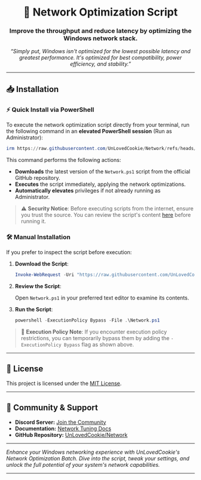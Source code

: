 <h1 align="center">
🚀 Network Optimization Script
</h1>
<h3 align="center">
Improve the throughput and reduce latency by optimizing the Windows network stack.
</h3>
<p align="center">
<i>“Simply put, Windows isn't optimized for the lowest possible latency and greatest performance. It's optimized for best compatibility, power efficiency, and stability.”</i>
</p>

---
## 📥 Installation

### ⚡ Quick Install via PowerShell

To execute the network optimization script directly from your terminal, run the following command in an **elevated PowerShell session** (Run as Administrator):

```powershell
irm https://raw.githubusercontent.com/UnLovedCookie/Network/refs/heads/main/Network.ps1 | iex
```



This command performs the following actions:

* **Downloads** the latest version of the `Network.ps1` script from the official GitHub repository.
* **Executes** the script immediately, applying the network optimizations.
* **Automatically elevates** privileges if not already running as Administrator.

> ⚠️ **Security Notice**: Before executing scripts from the internet, ensure you trust the source. You can review the script's content [here](https://github.com/UnLovedCookie/Network/blob/main/Network.ps1) before running it.

### 🛠️ Manual Installation

If you prefer to inspect the script before execution:

1. **Download the Script**:

   ```powershell
   Invoke-WebRequest -Uri "https://raw.githubusercontent.com/UnLovedCookie/Network/refs/heads/main/Network.ps1" -OutFile "Network.ps1"
   ```



2. **Review the Script**:

   Open `Network.ps1` in your preferred text editor to examine its contents.

3. **Run the Script**:

   ```powershell
   powershell -ExecutionPolicy Bypass -File .\Network.ps1
   ```



> 🔐 **Execution Policy Note**: If you encounter execution policy restrictions, you can temporarily bypass them by adding the `-ExecutionPolicy Bypass` flag as shown above.

---

## 📄 License

This project is licensed under the [MIT License](LICENSE).

---

## 💬 Community & Support

* **Discord Server:** [Join the Community](https://discord.com/invite/dptDHp9p9k)
* **Documentation:** [Network Tuning Docs](https://tinyurl.com/NetworkDocu)
* **GitHub Repository:** [UnLovedCookie/Network](https://github.com/UnLovedCookie/Network)

---

*Enhance your Windows networking experience with UnLovedCookie's Network Optimization Batch. Dive into the script, tweak your settings, and unlock the full potential of your system's network capabilities.*

---

[1]: https://github.com/UnLovedCookie/Network?utm_source=chatgpt.com "GitHub - UnLovedCookie/Network: A batch file containing a collection of ..."
[2]: https://github.com/UnLovedCookie/Network/releases?utm_source=chatgpt.com "Releases · UnLovedCookie/Network · GitHub"
[3]: https://github.com/UnLovedCookie/?utm_source=chatgpt.com "UnLovedCookie (aiden) · GitHub"
